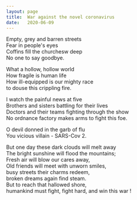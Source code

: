 ```yaml
---
layout: page
title:  War against the novel coronavirus
date:   2020-06-09
---
```


Empty, grey and barren streets  
Fear in people's eyes  
Coffins fill the churchesw deep  
No one to say goodbye.  

What a hollow, hollow world  
How fragile is human life  
How ill-equipped is our mighty race   
to douse this crippling fire.  

I watch the painful news at five  
Brothers and sisters battling for their lives  
Doctors and their teams fighting through the show   
No ordnance factory makes arms to fight this foe.  

O devil donned in the garb of flu  
You vicious villain - SARS-Cov 2.

But one day these dark clouds will melt away  
The bright sunshine will flood the mountains;  
Fresh air will blow our cares away,  
Old friends will meet with unworn smiles,  
busy streets their charms redeem,  
broken dreams again find steam.  
But to reach that hallowed shore,  
humankind must fight, fight hard, and win this war !  